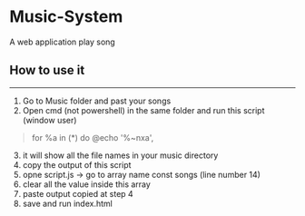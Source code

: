 # Music-System
A web application play song

## How to use it
----------------
1. Go to Music folder and past your songs
2. Open cmd (not powershell) in the same folder and run this script (window user)

> for %a in (*) do @echo '%~nxa',

3. it will show all the file names in your music directory
4. copy the output of this script 
5. opne script.js -> go to  array name const songs (line number 14)
6. clear all the value inside this array
7. paste output copied at step 4
8. save and run index.html

